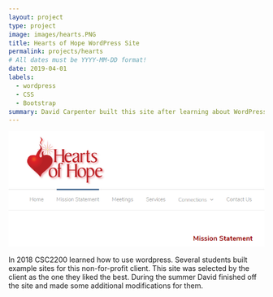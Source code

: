 ```yaml
---
layout: project
type: project
image: images/hearts.PNG
title: Hearts of Hope WordPress Site
permalink: projects/hearts
# All dates must be YYYY-MM-DD format!
date: 2019-04-01
labels:
  - wordpress 
  - CSS
  - Bootstrap
summary: David Carpenter built this site after learning about WordPress in CSC2200. 
---
```


<img class="ui image" src="images/hearts.PNG">

In 2018 CSC2200 learned how to use wordpress. Several students built example sites for this non-for-profit client. 
This site was selected by the client as the one they liked the best. 
During the summer David finished off the site and made some additional modifications for them. 
